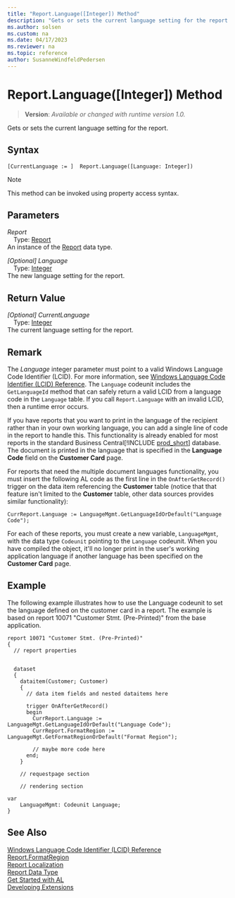 ```yaml
---
title: "Report.Language([Integer]) Method"
description: "Gets or sets the current language setting for the report."
ms.author: solsen
ms.custom: na
ms.date: 04/17/2023
ms.reviewer: na
ms.topic: reference
author: SusanneWindfeldPedersen
---
```

[//]: # (START>DO_NOT_EDIT)
[//]: # (IMPORTANT:Do not edit any of the content between here and the END>DO_NOT_EDIT.)
[//]: # (Any modifications should be made in the .xml files in the ModernDev repo.)
# Report.Language([Integer]) Method
> **Version**: _Available or changed with runtime version 1.0._

Gets or sets the current language setting for the report.


## Syntax
```AL
[CurrentLanguage := ]  Report.Language([Language: Integer])
```
> [!NOTE]
> This method can be invoked using property access syntax.
## Parameters
*Report*  
&emsp;Type: [Report](report-data-type.md)  
An instance of the [Report](report-data-type.md) data type.  

*[Optional] Language*  
&emsp;Type: [Integer](../integer/integer-data-type.md)  
The new language setting for the report.  


## Return Value
*[Optional] CurrentLanguage*  
&emsp;Type: [Integer](../integer/integer-data-type.md)  
The current language setting for the report.


[//]: # (IMPORTANT: END>DO_NOT_EDIT)

## Remark

The *Language* integer parameter must point to a valid Windows Language Code Identifier (LCID). For more information, see [Windows Language Code Identifier (LCID) Reference](https://learn.microsoft.com/openspecs/windows_protocols/ms-lcid/70feba9f-294e-491e-b6eb-56532684c37f). The `Language` codeunit includes the `GetLanguageId` method that can safely return a valid LCID from a language code in the `Language` table. If you call `Report.Language` with an invalid LCID, then a runtime error occurs.

If you have reports that you want to print in the language of the recipient rather than in your own working language, you can add a single line of code in the report to handle this. This functionality is already enabled for most reports in the standard Business Central[!INCLUDE [prod_short](../../includes/prod_short.md)] database. The document is printed in the language that is specified in the **Language Code** field on the **Customer Card** page.

For reports that need the multiple document languages functionality, you must insert the following AL code as the first line in the `OnAfterGetRecord()` trigger on the data item referencing the **Customer** table (notice that that feature isn't limited to the **Customer** table, other data sources provides similar functionality):

`CurrReport.Language := LanguageMgmt.GetLanguageIdOrDefault("Language Code");`

For each of these reports, you must create a new variable, `LanguageMgmt`, with the data type `Codeunit` pointing to the `Language` codeunit. When you have compiled the object, it'll no longer print in the user's working application language if another language has been specified on the **Customer Card** page.

## Example 

The following example illustrates how to use the Language codeunit to set the language defined on the customer card in a report. The example is based on report 10071 "Customer Stmt. (Pre-Printed)" from the base application.

```AL
report 10071 "Customer Stmt. (Pre-Printed)"
{
  // report properties 


  dataset
  {
    dataitem(Customer; Customer)
    {
      // data item fields and nested dataitems here

      trigger OnAfterGetRecord()
      begin
        CurrReport.Language := LanguageMgt.GetLanguageIdOrDefault("Language Code");
        CurrReport.FormatRegion := LanguageMgt.GetFormatRegionOrDefault("Format Region");

        // maybe more code here
      end;
    }

    // requestpage section

    // rendering section

var
    LanguageMgmt: Codeunit Language;
}

```

## See Also

[Windows Language Code Identifier (LCID) Reference](https://learn.microsoft.com/openspecs/windows_protocols/ms-lcid/70feba9f-294e-491e-b6eb-56532684c37f)   
[Report.FormatRegion](./reportinstance-formatregion-method.md)   
[Report Localization](../../devenv-report-localization.md)  
[Report Data Type](report-data-type.md)  
[Get Started with AL](../../devenv-get-started.md)  
[Developing Extensions](../../devenv-dev-overview.md)  
